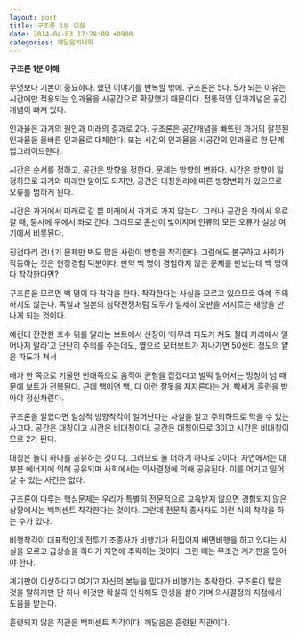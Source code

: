 ```yaml
---
layout: post
title: 구조론 1분 이해
date: 2014-04-03 17:28:09 +0900
categories: 깨달음의대화
---
```

  


**구조론 1분 이해** 

  


무엇보다 기본이 중요하다. 했던 이야기를 반복할 밖에. 구조론은 5다. 5가 되는 이유는 시간에만 적용되는 인과율을 시공간으로 확장했기 때문이다. 전통적인 인과개념은 공간개념이 빠져 있다. 

  


인과율은 과거의 원인과 미래의 결과로 2다. 구조론은 공간개념을 빠뜨린 과거의 잘못된 인과율을 올바른 인과율로 대체한다. 또는 시간의 인과율을 시공간의 인과율로 한 단계 업그레이드한다. 

  


시간은 순서를 정하고, 공간은 방향을 정한다. 문제는 방향의 변화다. 시간은 방향이 일정하므로 과거와 미래만 알아도 되지만, 공간은 대칭원리에 따른 방향변화가 있으므로 오류를 범하게 된다. 

  


시간은 과거에서 미래로 갈 뿐 미래에서 과거로 가지 않는다. 그러나 공간은 좌에서 우로 갈 때, 동시에 우에서 좌로 간다. 그러므로 혼선이 빚어지며 인류의 모든 오류가 실상 여기에서 비롯된다. 

  


징검다리 건너기 문제만 봐도 많은 사람이 방향을 착각한다. 그럼에도 불구하고 사회가 작동하는 것은 현장경험 덕분이다. 만약 백 명이 경험하지 않은 문제를 만났는데 백 명이 다 착각한다면?

  


구조론을 모르면 백 명이 다 착각을 한다. 착각한다는 사실을 모르고 있으므로 아예 주의하지도 않는다. 독일과 일본의 침략전쟁처럼 모두가 일제히 오판을 저지르는 재앙을 만나게 되는 것이다. 

  


예컨대 잔잔한 호수 위를 달리는 보트에서 선장이 ‘아무리 파도가 쳐도 절대 자리에서 일어나지 말라’고 단단히 주의를 주는데도, 옆으로 모터보트가 지나가면 50센티 정도의 얕은 파도가 쳐서

  


배가 한 쪽으로 기울면 반대쪽으로 움직여 균형을 잡겠다고 벌떡 일어서는 멍청이 넘 때문에 보트가 전복된다. 근데 백이면 백, 다 이런 잘못을 저지른다는 거. 빡세게 훈련을 받아야 정신차린다.

  


구조론을 알았다면 일상적 방향착각이 일어난다는 사실을 알고 주의하므로 막을 수 있는 사고다. 공간은 대칭이고 시간은 비대칭이다. 공간은 대칭이므로 3이고 시간은 비대칭이므로 2가 된다. 

  


대칭은 둘이 하나를 공유하는 것이다. 그러므로 둘 더하기 하나로 3이다. 자연에서는 대부분 에너지에 의해 공유되며 사회에서는 의사결정에 의해 공유된다. 이를 어기고 일어날 수 있는 사건은 없다.

  


구조론이 다루는 핵심문제는 우리가 특별히 전문적으로 교육받지 않으면 경험되지 않은 상황에서는 백퍼센트 착각한다는 것이다. 그런데 전문직 종사자도 이런 식의 착각을 하는 수가 있다. 

  


비행착각이 대표적인데 전투기 조종사가 비행기가 뒤집어져 배면비행을 하고 있다는 사실을 모르고 급상승을 하다가 지면에 추락하는 것이다. 그런 때는 무조건 계기판을 믿어야 한다. 

  


계기판이 이상하다고 여기고 자신의 본능을 믿다가 비행기는 추락한다. 구조론이 많은 것을 말하지만 단 하나 이것만 확실히 인식해도 인생을 살아가며 의사결정의 지점에서 도움을 받는다. 

  


훈련되지 않은 직관은 백퍼센트 착각이다. 깨달음은 훈련된 직관이다.
